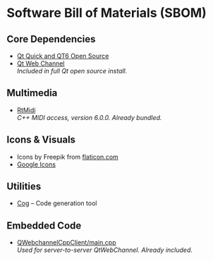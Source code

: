 # Software Bill of Materials (SBOM)

## Core Dependencies
- [Qt Quick and QT6 Open Source](https://www.qt.io/)
- [Qt Web Channel](https://doc.qt.io/qt-6/qtwebchannel-index.html)  
  _Included in full Qt open source install._

## Multimedia
- [RtMidi](https://www.music.mcgill.ca/~gary/rtmidi/)  
  _C++ MIDI access, version 6.0.0. Already bundled._

## Icons & Visuals
- Icons by Freepik from [flaticon.com](https://www.flaticon.com)
- [Google Icons](https://fonts.google.com/icons)

## Utilities
- [Cog](https://nedbatchelder.com/code/cog) – Code generation tool

## Embedded Code
- [QWebchannelCppClient/main.cpp](https://github.com/P1eaz/QWebchannelCppClient/blob/master/main.cpp)  
  _Used for server-to-server QtWebChannel. Already included._
